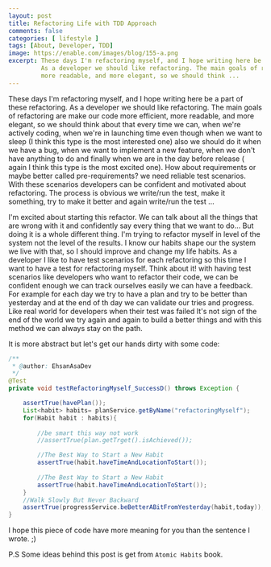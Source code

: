 ```yaml
---
layout: post
title: Refactoring Life with TDD Approach
comments: false
categories: [ lifestyle ]
tags: [About, Developer, TDD]
image: https://enable.com/images/blog/155-a.png
excerpt: These days I'm refactoring myself, and I hope writing here be a part of these refactoring.
         As a developer we should like refactoring. The main goals of refactoring are make our code more efficient, 
         more readable, and more elegant, so we should think ...
---
```


These days I'm refactoring myself, and I hope writing here be a part of these refactoring.
As a developer we should like refactoring. The main goals of refactoring are make our code more efficient, 
more readable, and more elegant, so we should think about that every time we can, 
when we're actively coding, when we're in launching time 
even though when we want to sleep (I think this type is the most interested one) 
also we should do it when we have a bug, when we want to implement a new feature, 
when we don't have anything to do and finally when we are in the day before release 
( again I think this type is the most excited one). How about requirements or maybe better called pre-requirements? 
we need reliable test scenarios. With these scenarios developers can be confident and motivated about refactoring. 
The process is obvious we write/run the test, make it something, try to make it better and again write/run the test ...
 

I'm excited about starting this refactor. We can talk about all the things that are wrong with it 
and confidently say every thing that we want to do... But doing it is a whole different thing. I'm trying to refactor 
myself in level of the system not the level of the results. I know our habits shape our the system we live with that, so 
I should improve and change my life habits. 
As a developer I like to have test scenarios for each refactoring so this time I want to have a test for refactoring myself.
Think about it! with having test scenarios like developers who want to refactor their code, we can be confident enough 
we can track ourselves easily we can have a feedback. For example for each day we try to have a plan and try to be 
better than yesterday and at the end of th day we can validate our tries and progress. Like real world for developers when 
their test was failed It's not sign of the end of the world we try again and again to build a better things and with 
this method we can always stay on the path.

It is more abstract but let's get our hands dirty with some code:

```java
/**
 * @author: EhsanAsaDev
 */
@Test
private void testRefactoringMyself_SuccessD() throws Exception {

	assertTrue(havePlan());
	List<habit> habits= planService.getByName("refactoringMyself");
	for(Habit habit : habits){
	
        //be smart this way not work
		//assertTrue(plan.getTrget().isAchieved());

        //The Best Way to Start a New Habit
        assertTrue(habit.haveTimeAndLocationToStart());
		
        //The Best Way to Start a New Habit
        assertTrue(habit.haveTimeAndLocationToStart());		
	}
    //Walk Slowly But Never Backward
    assertTrue(progressService.beBetterABitFromYesterday(habit,today));
}
```
I hope this piece of code have more meaning for you than the sentence I wrote. ;)

P.S Some ideas behind this post is get from `Atomic Habits` book.





